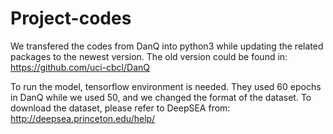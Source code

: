 # Project-codes
We transfered the codes from DanQ into python3 while updating the related packages to the newest version. The old version could be found in: https://github.com/uci-cbcl/DanQ

To run the model, tensorflow environment is needed. They used 60 epochs in DanQ while we used 50, and we changed the format of the dataset. To download the dataset, please refer to DeepSEA from:
http://deepsea.princeton.edu/help/
